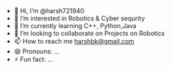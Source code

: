 - 👋 Hi, I’m @harsh721940
- 👀 I’m interested in  Robotics & Cyber sequrity
- 🌱 I’m currently learning C++, Python,Java
- 💞️ I’m looking to collaborate on Projects on Robotics 
- 📫 How to reach me harshbk@gmail.com
- 😄 Pronouns: ...
- ⚡ Fun fact: ...

<!---
harsh721940/harsh721940 is a ✨ special ✨ repository because its `README.md` (this file) appears on your GitHub profile.
You can click the Preview link to take a look at your changes.
--->
